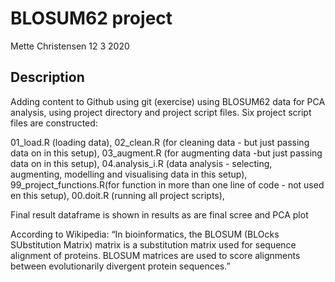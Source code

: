 BLOSUM62 project
================
Mette Christensen
12 3 2020

## Description

Adding content to Github using git (exercise) using BLOSUM62 data for
PCA analysis, using project directory and project script files. Six
project script files are constructed:

01\_load.R (loading data), 02\_clean.R (for cleaning data - but just
passing data on in this setup), 03\_augment.R (for augmenting data -but
just passing data on in this setup), 04.analysis\_i.R (data analysis -
selecting, augmenting, modelling and visualising data in this setup),
99\_project\_functions.R(for function in more than one line of code -
not used en this setup), 00.doit.R (running all project scripts),

Final result dataframe is shown in results as are final scree and PCA
plot

According to Wikipedia: “In bioinformatics, the BLOSUM (BLOcks
SUbstitution Matrix) matrix is a substitution matrix used for sequence
alignment of proteins. BLOSUM matrices are used to score alignments
between evolutionarily divergent protein sequences.”
